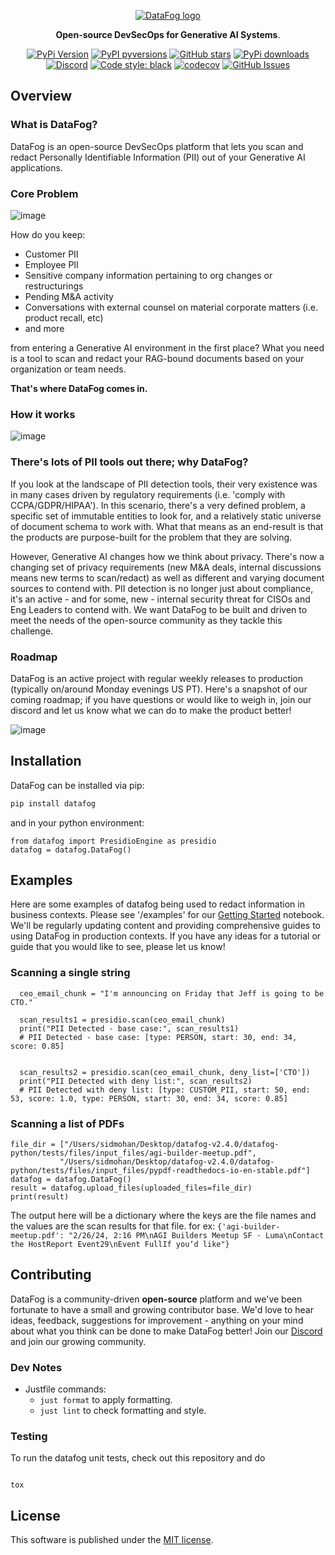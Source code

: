 <p align="center">
  <a href="https://www.datafog.ai"><img src="public/colorlogo.png" alt="DataFog logo"></a>
</p>

<p align="center">
    <b>Open-source DevSecOps for Generative AI Systems</b>. <br />
</p>

<p align="center">
  <a href="https://pypi.org/project/datafog/"><img src="https://img.shields.io/pypi/v/datafog.svg?style=flat-square" alt="PyPi Version"></a>
  <a href="https://pypi.org/project/datafog/"><img src="https://img.shields.io/pypi/pyversions/datafog.svg?style=flat-square" alt="PyPI pyversions"></a>
  <a href="https://github.com/datafog/datafog-python"><img src="https://img.shields.io/github/stars/datafog/datafog-python.svg?style=flat-square&logo=github&label=Stars&logoColor=white" alt="GitHub stars"></a>
  <a href="https://pypistats.org/packages/datafog"><img src="https://img.shields.io/pypi/dm/datafog.svg?style=flat-square" alt="PyPi downloads"></a>
  <a href="https://discord.gg/bzDth394R4"><img src="https://img.shields.io/discord/1173803135341449227?style=flat" alt="Discord"></a>
  <a href="https://github.com/psf/black"><img src="https://img.shields.io/badge/code%20style-black-000000.svg?style=flat-square" alt="Code style: black"></a>
  <a href="https://codecov.io/gh/datafog/datafog-python"><img src="https://img.shields.io/codecov/c/github/datafog/datafog-python.svg?style=flat-square" alt="codecov"></a>
  <a href="https://github.com/datafog/datafog-python/issues"><img src="https://img.shields.io/github/issues/datafog/datafog-python.svg?style=flat-square" alt="GitHub Issues"></a>
</p>

## Overview

### What is DataFog?

DataFog is an open-source DevSecOps platform that lets you scan and redact Personally Identifiable Information (PII) out of your Generative AI applications.

### Core Problem

![image](https://github.com/DataFog/datafog-python/assets/61345237/57fba4e5-21cc-458f-ac6a-6fbbb70a8de1)

How do you keep:

- Customer PII
- Employee PII
- Sensitive company information pertaining to org changes or restructurings
- Pending M&A activity
- Conversations with external counsel on material corporate matters (i.e. product recall, etc)
- and more

from entering a Generative AI environment in the first place? What you need is a tool to scan and redact your RAG-bound documents based on your organization or team needs.

**That's where DataFog comes in.**

### How it works

![image](https://github.com/DataFog/datafog-python/assets/61345237/91f4634a-8a9f-4621-81bc-09930feda78a)

### There's lots of PII tools out there; why DataFog?

If you look at the landscape of PII detection tools, their very existence was in many cases driven by regulatory requirements (i.e. 'comply with CCPA/GDPR/HIPAA').
In this scenario, there's a very defined problem, a specific set of immutable entities to look for, and a relatively static universe of document schema to work with. What that means as an end-result is that the products
are purpose-built for the problem that they are solving.

However, Generative AI changes how we think about privacy. There's now a changing set of privacy requirements (new M&A deals, internal discussions means new terms to scan/redact) as well as different and varying document sources to contend with. PII detection is no longer just about compliance, it's an active - and for some, new - internal security threat for CISOs and Eng Leaders to contend with. We want DataFog to be built and driven to meet the needs of the open-source community as they tackle this challenge.

### Roadmap

DataFog is an active project with regular weekly releases to production (typically on/around Monday evenings US PT). Here's a snapshot of our coming roadmap; if you have questions or would like to weigh in, join our discord and let us know what we can do to make the product better!

![image](https://github.com/DataFog/datafog-python/assets/61345237/62964d22-a221-4f1d-a0e6-0cc99de2ba92)

## Installation

DataFog can be installed via pip:

```bash
pip install datafog
```

and in your python environment:

```
from datafog import PresidioEngine as presidio
datafog = datafog.DataFog()

```

## Examples

Here are some examples of datafog being used to redact information in business contexts. Please see '/examples' for our [Getting Started](examples/getting-started.ipynb) notebook. We'll be regularly updating content and providing comprehensive guides to using DataFog in production contexts. If you have any ideas for a tutorial or guide that you would like to see, please let us know!

### Scanning a single string

```
  ceo_email_chunk = "I'm announcing on Friday that Jeff is going to be CTO."

  scan_results1 = presidio.scan(ceo_email_chunk)
  print("PII Detected - base case:", scan_results1)
  # PII Detected - base case: [type: PERSON, start: 30, end: 34, score: 0.85]


  scan_results2 = presidio.scan(ceo_email_chunk, deny_list=['CTO'])
  print("PII Detected with deny list:", scan_results2)
  # PII Detected with deny list: [type: CUSTOM_PII, start: 50, end: 53, score: 1.0, type: PERSON, start: 30, end: 34, score: 0.85]

```

### Scanning a list of PDFs

```
file_dir = ["/Users/sidmohan/Desktop/datafog-v2.4.0/datafog-python/tests/files/input_files/agi-builder-meetup.pdf",
           "/Users/sidmohan/Desktop/datafog-v2.4.0/datafog-python/tests/files/input_files/pypdf-readthedocs-io-en-stable.pdf"]
datafog = datafog.DataFog()
result = datafog.upload_files(uploaded_files=file_dir)
print(result)
```

The output here will be a dictionary where the keys are the file names and the values are the scan results for that file.
for ex:
`{'agi-builder-meetup.pdf': "2/26/24, 2:16 PM\nAGI Builders Meetup SF · Luma\nContact the HostReport Event29\nEvent FullIf youʼd like"}`

## Contributing

DataFog is a community-driven **open-source** platform and we've been fortunate to have a small and growing contributor base. We'd love to hear ideas, feedback, suggestions for improvement - anything on your mind about what you think can be done to make DataFog better! Join our [Discord](https://discord.gg/bzDth394R4) and join our growing community.

### Dev Notes

- Justfile commands:
  - `just format` to apply formatting.
  - `just lint` to check formatting and style.

### Testing

To run the datafog unit tests, check out this repository and do

```

tox

```

## License

This software is published under the [MIT
license](https://en.wikipedia.org/wiki/MIT_License).
